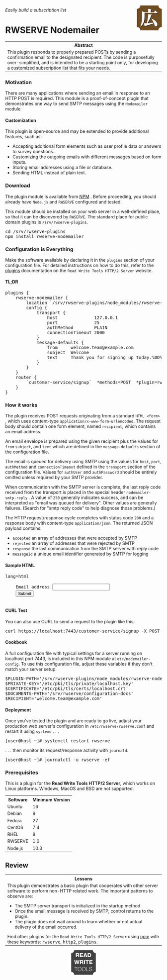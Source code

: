 






<a href='https://rwserve.readwritetools.com'><img src='./img/rwserve.png' width=80 align=right /></a>

###### Easily build a subscription list

# RWSERVE Nodemailer


<table>
	<tr><th>Abstract</th></tr>
	<tr><td>This plugin responds to properly prepared POSTs by sending a confirmation email to the designated recipient. The code is purposefully over-simplified, and is intended to be a starting point only, for developing a customized subscription list that fits your needs.</td></tr>
</table>

### Motivation

There are many applications where sending an email in response to an HTTP POST
is required. This module is a proof-of-concept plugin that demonstrates one way
to send SMTP messages using the `Nodemailer` module.

#### Customization

This plugin is open-source and may be extended to provide additional features,
such as:

   * Accepting additional form elements such as user profile data or answers to
      survey questions.
   * Customizing the outgoing emails with different messages based on form inputs.
   * Storing email addresses using a file or database.
   * Sending HTML instead of plain text.

### Download

The plugin module is available from <a href='https://www.npmjs.com/package/rwserve-nodemailer'>NPM</a>
. Before proceeding, you should already have `Node.js` and `RWSERVE` configured and
tested.

This module should be installed on your web server in a well-defined place, so
that it can be discovered by `RWSERVE`. The standard place for public domain
plugins is `/srv/rwserve-plugins`.

<pre>
cd /srv/rwserve-plugins
npm install rwserve-nodemailer
</pre>

### Configuration is Everything

Make the software available by declaring it in the `plugins` section of your
configuration file. For detailed instructions on how to do this, refer to the <a href='https://rwserve.readwritetools.com/plugins.blue'>plugins</a>
documentation on the `Read Write Tools HTTP/2 Server` website.

#### TL;DR

<pre>
plugins {
    rwserve-nodemailer {
        location `/srv/rwserve-plugins/node_modules/rwserve-nodemailer/dist/index.js`
        config {
            transport {
                host              127.0.0.1
                port              25
                authMethod        PLAIN
                connectionTimeout 2000
            }
            message-defaults {
                from     welcome.team@example.com
                subject  Welcome
                text     Thank you for signing up today.%0D%0AThis message confirms your request to join our mailing list.%0D%0ATogether we can make it happen!
            }
        }
    }
    router {
        `customer-service/signup`  *methods=POST  *plugin=rwserve-nodemailer
    }    
}
</pre>

### How it works

The plugin receives POST requests originating from a standard `HTML <form> `,
which uses content-type `application/x-www-form-urlencoded`. The request body
should contain one form element, named `recipient`, which contains an email
address.

An email envelope is prepared using the given recipient plus the values for `from`
 `subject`, and `text` which are defined in the `message-defaults` section of the
configuration file.

The email is queued for delivery using SMTP using the values for `host`, `port`, `authMethod`
and `connectionTimeout` defined in the `transport` section of the configuration
file. Values for `authUser` and `authPassword` should be entirely omitted unless
required by your SMTP provider.

When communication with the SMTP server is complete, the last reply code
received from the transport is placed in the special header `nodemailer-smtp-reply`
. A value of `250` generally indicates success, and can be interpreted as "email
was queued for delivery". Other values are generally failures. (Search for "smtp
reply code" to help diagnose those problems.)

The HTTP request/response cycle completes with status code `200` and a response
body with content-type `application/json`. The returned JSON payload contains:

   * `accepted` an array of addresses that were accepted by SMTP
   * `rejected` an array of addresses that were rejected by SMTP
   * `response` the last communication from the SMTP server with reply code
   * `messageId` a unique email identifier generated by SMTP for logging

#### Sample HTML

<pre>
lang=html<form action='https://localhost:7443/customer-service/signup' method=POST>
    <label>Email address <input type=text name=recipient /></label>
    <input type=submit value=Submit />
</form>
</pre>

#### CURL Test

You can also use CURL to send a request to the plugin like this:

<pre>
curl https://localhost:7443/customer-service/signup -X POST -H content-type:application/x-www-form-urlencoded -H content-length:33 -d "recipient=friendly@mailinator.com"
</pre>

#### Cookbook

A full configuration file with typical settings for a server running on
localhost port 7443, is included in this NPM module at `etc/nodemailer-config`. To
use this configuration file, adjust these variables if they don't match your
server setup:

<pre>
$PLUGIN-PATH='/srv/rwserve-plugins/node_modules/rwserve-nodemailer/dist/index.js'
$PRIVATE-KEY='/etc/pki/tls/private/localhost.key'
$CERTIFICATE='/etc/pki/tls/certs/localhost.crt'
$DOCUMENTS-PATH='/srv/rwserve/configuration-docs'
$RECIPIENT='welcome.team@example.com'
</pre>

#### Deployment

Once you've tested the plugin and are ready to go live, adjust your production
web server's configuration in `/etc/rwserve/rwserve.conf` and restart it using `systemd`
. . .

<pre>
[user@host ~]# systemctl restart rwserve
</pre>

. . . then monitor its request/response activity with `journald`.

<pre>
[user@host ~]# journalctl -u rwserve -ef
</pre>

### Prerequisites

This is a plugin for the **Read Write Tools HTTP/2 Server**, which works on Linux
platforms. Windows, MacOS and BSD are not supported.


<table>
	<tr><th>Software</th> <th>Minimum Version</th></tr>
	<tr><td>Ubuntu</td> <td>16</td></tr>
	<tr><td>Debian</td> <td>9</td></tr>
	<tr><td>Fedora</td> <td>27</td></tr>
	<tr><td>CentOS</td> <td>7.4</td></tr>
	<tr><td>RHEL</td> <td>8</td></tr>
	<tr><td>RWSERVE</td> <td>1.0</td></tr>
	<tr><td>Node.js</td> <td>10.3</td></tr>
</table>

## Review


<table>
	<tr><th>Lessons</th></tr>
	<tr><td>This plugin demonstrates a basic plugin that cooperates with other server software to perform non-HTTP related work. The important patterns to observe are: <ul><li>The SMTP server transport is initialized in the startup method.</li> <li>Once the email message is received by SMTP, control returns to the plugin.</li> <li>The plugin does not wait around to learn whether or not actual delivery of the email occurred.</li> </ul> Find other plugins for the <code>Read Write Tools HTTP/2 Server</code> using <a href='https://www.npmjs.com/search?q=keywords:rwserve'>npm</a> with these keywords: <kbd>rwserve</kbd>, <kbd>http2</kbd>, <kbd>plugins</kbd>. </td></tr>
</table>

<p align=center><a href='https://readwritetools.com'><img src='./img/rwtools.png' width=80 /></a></p>
